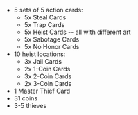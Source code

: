 - 5 sets of 5 action cards:
	- 5x Steal Cards
	- 5x Trap Cards
	- 5x Heist Cards -- all with different art
	- 5x Sabotage Cards
	- 5x No Honor Cards
- 10 heist locations:
	- 3x Jail Cards
	- 2x 1-Coin Cards
	- 3x 2-Coin Cards
	- 2x 3-Coin Cards
- 1 Master Thief Card
- 31 coins
-  3-5 thieves